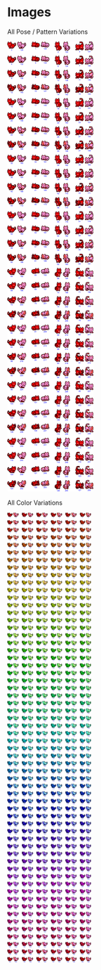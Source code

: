 # Images


All Pose / Pattern Variations

![](mooncatrescue-patterns.png)



All Color Variations

![](mooncatrescue-colors.png)



